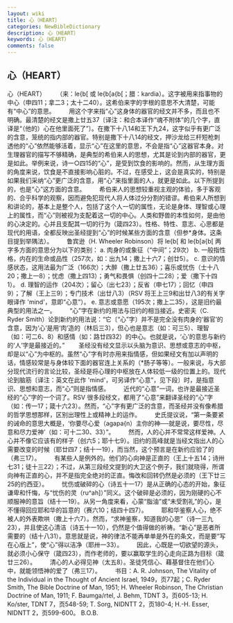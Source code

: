 ```yaml
---
layout: wiki
title: 心（HEART）
categories: NewBibleDictionary
description: 心（HEART）
keywords: 心（HEART）
comments: false
---
```


## 心（HEART）



心（HEART）
　　（来：le{b[ 或 le{b[a{b[；腊：kardia）。这字被用来指事物的中心（申四11；拿二3；太十二40）。这希伯来字的字根的意思不大清楚，可能有“中心”的意思。
　　用这个字来指“心”这身体的器官的经文并不多，而且也不明确。最清楚的经文是撒上廿五37〔译注：和合本译作“魂不附体”的几个字，直译是“（他的）心在他里面死了”〕。在撒下十八14和王下九24，这字似乎有更广泛的含意，笼统的指内部的器官。特别是撒下十八14的经文，押沙龙给三杆短枪刺透他的“心”依然能够活着，显示“心”在这里的意思，不会是指“心”这器官本身。对生理器官的描写不够精确，是典型的希伯来人的思想，尤其是论到内部的器官，更是如此。举例来说，诗一○四15的“心”，是受到饮食的影响的。然而，从生理方面的角度来说，饮食是不直接影响心脏的。不过，在感受上，这会是真实的，特别是如果我们采纳“心”更广泛的含意，用“心”来指里面的人，就更是如此。以下所提到的，也是“心”这方面的含意。
　　希伯来人的思想较重视主观的体验，多于客观的、合乎科学的观察，因而避免犯现代人将人体过分分割的错谬。希伯来人所想到和讲论的，基本上是整个人，包括了这个人一切的属性，无论是身体、理智或心理上的属性，而“心”则被视为支配着这一切的中心。人类和野兽的本性如何，是由他的心决定的。心并且支配其一切的行为（箴四23）。性格、特性、意志、心思都是现代的用语，全都反映出圣经提到“心”的时候某些方面的含意（但参*身体。这条目提到举隅法）。
　　鲁宾逊（H. Wheeler Robinson）将 le{b[ 和 le{b[a{b[ 两字多方面的意思分为以下的类别：
a. 肉身的或象征（“中间”；29次）
b. 一般指性格，内在的生命或品性（257次，如：出九14；撒上十六7；创廿5）。
c. 意识的情感状态，这用法最为广泛（166次）；大醉（撒上廿五36）；喜乐或忧伤（士十八20；撒上一8）；忧虑（撒上四13）；勇气和畏惧（创四十二28）；爱（撒下十四1）。
d. 理智的运作（204次）；留心（出七23）；反省（申七17）；回忆（申四9）；了解（王上三9）；专门技术（出廿八3）（RSV 将王上三9和出廿八3的有关字眼译作 'mind'，意即“心意”）。
e. 意志或意愿（195次；撒上二35），这是旧约最典型的用法之一。
　　“心”字在新约的用法与旧约的相当接近。史密夫（C. Ryder Smith）论到新约的用法说：“它〔“心”字〕并不是完全没有肉身的‘器官’的含意，因为‘心’是用‘肉’造的（林后三3），但心也是意志（如：可三5）、理智（如：可二6、8）和感情（如：路廿四32）的中心。也就是说，‘心’的意思与新约的‘人’字是最接近的。”
　　圣经没有经文显示以头脑为意识、思想或意志的中枢，却是以“心”为中枢的。虽然“心”字有时亦用来指情感，但如果经文有加以声明的话，情感较常是与身体较下面的器官连上关系的（*肠子等等）。一般来说，与大部分现代流行的言论比较，圣经是将心理的中枢放在人体较低一级的位置上的。现代论到脑筋〔译注：英文在此作 'mind'，可另译作“心意”，见下段〕时，是指意识、思想和意志，而“心”则是指情感。
　　近代的“心意”一词，也许是最接近圣经的“心”字的一个词了。RSV 很多段经文，都用了“心意”来翻译圣经的“心”字（如：传一17；箴十六23）。然而，“心”字有更广泛的含意，而圣经并没有像希腊的哲学思想那样，区别出理性上或精神上的运作。
　　史氏提议说，“第一条要紧的诫命的意思大概是，‘你要尽心爱（agapa{n）主你的神──就是说，要尽性，尽意和尽力爱神’（如：可十二30、33）”。
　　然而，人的心并不常常这样爱神。人心并不像它应该有的样子（创六5；耶十七9）。旧约的高峰就是当经文指出人的心需要改变的时候（耶廿四7；结十一19），而当然，这个预言是在新约应验了的（弗三17）。
　　有某些人是例外的。他们的心向神是正直的（王上十五14；诗卅七31；徒十三22）；不过，从第三段经文提到的大卫这个例子，我们就晓得，所谓向神有正直的心，并不是指完全绝对的正直。悔改和回转仍然是必须的（王下廿三25的约西亚）。
　　忧伤或破碎的心（诗五十一17）是从正确的心态的开始，象征谦卑和忏悔，与“忧伤的灵（ru^ah]）”同义。这个破碎是必须的，因为刚硬的心不顺服神的意旨（结十一19）。从另一角度来看，心蒙“脂油”或“未受割礼”的心，是不懂得回应耶和华的旨意的（赛六10；结四十四7）。
　　耶和华鉴察人心，绝不被人的外表欺哄（撒上十六7）。然而，“求神鉴察，知道我的心思”（诗一三九23），并且使这心清洁（诗五十一10），仍然是个值得做的祈祷。“新心”是恶者所需要的（结十八31）。意思就是说，神的律法不能再单单是外在的条文，而是要“写在心版上”，使“心”得以洁净（耶卅一33）。
　　因此，心既是一切欲望的源头，就必须小心保守（箴四23），而作老师的，要以赢取学生的心走向正路为目标（箴廿三26）。
　　清心的人必得见神（太五8）。圣徒凭信心、藉基督住在他们心中，就能领悟神的爱了（弗三17）。
　　书目：A. R. Johnson, The Vitality of the Individual in the
Thought of Ancient Israel, 1949，页77起；C. Ryder Smith, The Bible Doctrine of Man, 1951; H.
Wheeler Robinson, The Christian Doctrine
of Man, 1911; F. Baumga/rtel, J. Behm, TDNT 3，页605-13; H. Ko/ster, TDNT 7，页548-59; T. Sorg, NIDNTT 2，页180-4; H.-H. Esser, NIDNTT 2，页599-600。
B.O.B.




